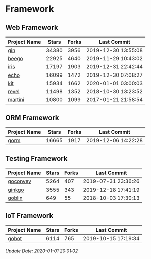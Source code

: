 # Framework

## Web Framework

| Project Name | Stars | Forks | Last Commit |
| ------------ | ----- | ----- | ----------- |
| [gin](https://github.com/gin-gonic/gin) | 34380 | 3956 | 2019-12-30 13:55:08 |
| [beego](https://github.com/astaxie/beego) | 22925 | 4640 | 2019-11-29 10:43:02 |
| [iris](https://github.com/kataras/iris) | 17197 | 1903 | 2019-12-31 22:42:44 |
| [echo](https://github.com/labstack/echo) | 16099 | 1472 | 2019-12-30 07:08:27 |
| [kit](https://github.com/go-kit/kit) | 15934 | 1662 | 2020-01-01 03:00:03 |
| [revel](https://github.com/revel/revel) | 11498 | 1352 | 2018-10-30 13:23:52 |
| [martini](https://github.com/go-martini/martini) | 10800 | 1099 | 2017-01-21 21:58:54 |

## ORM Framework

| Project Name | Stars | Forks | Last Commit |
| ------------ | ----- | ----- | ----------- |
| [gorm](https://github.com/jinzhu/gorm) | 16665 | 1917 | 2019-12-06 14:22:28 |

## Testing Framework

| Project Name | Stars | Forks | Last Commit |
| ------------ | ----- | ----- | ----------- |
| [goconvey](https://github.com/smartystreets/goconvey) | 5264 | 407 | 2019-07-31 23:36:26 |
| [ginkgo](https://github.com/onsi/ginkgo) | 3555 | 343 | 2019-12-18 17:41:19 |
| [goblin](https://github.com/franela/goblin) | 649 | 55 | 2018-10-03 17:30:13 |

## IoT Framework

| Project Name | Stars | Forks | Last Commit |
| ------------ | ----- | ----- | ----------- |
| [gobot](https://github.com/hybridgroup/gobot) | 6114 | 765 | 2019-10-15 17:19:34 |

*Update Date: 2020-01-01 20:01:02*